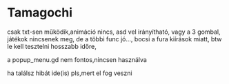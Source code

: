 # Tamagochi
csak txt-sen működik,animáció nincs,
asd vel irányítható, vagy a 3 gombal,
játékok nincsenek meg, de a többi func jó...,
bocsi a fura kiírások miatt,
btw le kell tesztelni hosszabb időre,


a popup_menu.gd nem fontos,nincsen használva

ha találsz hibát ide(is) pls,mert el fog veszni
